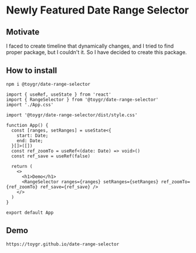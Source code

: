 # Newly Featured Date Range Selector

## Motivate
I faced to create timeline that dynamically changes, and I tried to find proper package, but I couldn't it.
So I have decided to create this package.

## How to install
```npm i @toygr/date-range-selector```

```
import { useRef, useState } from 'react'
import { RangeSelector } from '@toygr/date-range-selector'
import './App.css'

import '@toygr/date-range-selector/dist/style.css'

function App() {
  const [ranges, setRanges] = useState<{
    start: Date;
    end: Date;
  }[]>([])
  const ref_zoomTo = useRef<(date: Date) => void>()
  const ref_save = useRef(false)

  return (
    <>
      <h1>Demo</h1>
      <RangeSelector ranges={ranges} setRanges={setRanges} ref_zoomTo={ref_zoomTo} ref_save={ref_save} />
    </>
  )
}

export default App
```

## Demo

```
https://toygr.github.io/date-range-selector
```